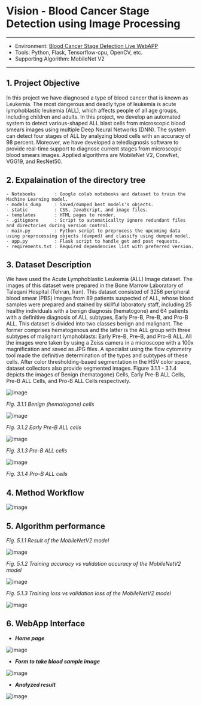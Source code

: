 # Vision - Blood Cancer Stage Detection using Image Processing
---
- Environment: [Blood Cancer Stage Detection Live WebAPP](https://blood-cancer-stage-detection.onrender.com)
- Tools: Python, Flask, Tensorflow-cpu, OpenCV, etc.
- Supporting Algorithm: MobileNet V2
---

## **1. Project Objective**

In this project we have diagnosed a type of blood cancer that is known as Leukemia. The most dangerous and deadly type of leukemia is acute lymphoblastic leukemia (ALL), which affects people of all age groups, including children and adults. In this project, we develop an automated system to detect various-shaped ALL blast cells from microscopic blood smears images using multiple Deep Neural Networks (DNN). The system can detect four stages of ALL by analyzing blood cells with an accuracy of 98 percent. Moreover, we have developed a telediagnosis software to provide real-time support to diagnose current stages from microscopic blood smears images. Applied algorithms are MobileNet V2, ConvNet, VGG19, and ResNet50.
  
## **2. Expalaination of the directory tree**
```
- Notebooks       : Google colab notebooks and dataset to train the Machine Learning model.
- models_dump     : Saved/dumped best models's objects.
- static          : CSS, JavaScript, and image files.
- templates       : HTML pages to render.
- .gitignore      : Script to automaticallty ignore redundant files and directories during version control.
- main.py         : Python script to preprocess the upcoming data using preprocessing objects (dumped) and classify using dumped model.
- app.py          : Flask script to handle get and post requests.
- reqirements.txt : Required dependencies list with preferred version.
```

## **3. Dataset Description**

We have used the Acute Lymphoblastic Leukemia (ALL) Image dataset. The images of this 
dataset were prepared in the Bone Marrow Laboratory of Taleqani Hospital 
(Tehran, Iran). This dataset consisted of 3256 peripheral blood smear (PBS) images from 
89 patients suspected of ALL, whose blood samples were prepared and stained by skillful 
laboratory staff, including 25 healthy individuals with a benign diagnosis (hematogone) and 
64 patients with a definitive diagnosis of ALL subtypes, Early Pre-B, Pre-B, and Pro-B 
ALL. This dataset is divided into two classes benign and malignant. The former comprises 
hematogenous and the latter is the ALL group with three subtypes of malignant 
lymphoblasts: Early Pre-B, Pre-B, and Pro-B ALL. All the images were taken by using a 
Zeiss camera in a microscope with a 100x magnification and saved as JPG files. A specialist 
using the flow cytometry tool made the definitive determination of the types and subtypes 
of these cells. After color thresholding-based segmentation in the HSV color space, dataset 
collectors also provide segmented images. Figure 3.1.1 - 3.1.4 depicts the images of Benign 
(hematogone) Cells, Early Pre-B ALL Cells, Pre-B ALL Cells, and Pro-B ALL Cells 
respectively.

![image](https://user-images.githubusercontent.com/70132613/210604781-0e333d2f-5cd9-4a04-8d33-6c69a052aec1.png)

*Fig. 3.1.1 Benign (hematogone) cells*

![image](https://user-images.githubusercontent.com/70132613/210604861-16ad7986-5be4-45fb-ac32-ce274d68cd43.png)

*Fig. 3.1.2 Early Pre-B ALL cells*

![image](https://user-images.githubusercontent.com/70132613/210604952-45a48329-894f-4821-81aa-4b622288d7ce.png)

*Fig. 3.1.3 Pre-B ALL cells*

![image](https://user-images.githubusercontent.com/70132613/210605239-7da9398f-73d7-47db-8882-d4283791a427.png)

*Fig. 3.1.4 Pro-B ALL cells*


## **4. Method Workflow**

![image](https://user-images.githubusercontent.com/70132613/210605295-b16ff6d0-7284-4ea4-be04-6a08300c140c.png)


##  **5. Algorithm performance**

*Fig. 5.1.1 Result of the MobileNetV2 model*

![image](https://user-images.githubusercontent.com/70132613/210606086-0e2c5087-06fb-4db0-9c5c-e7894bec28a2.png)

*Fig. 5.1.2 Training accuracy vs validation accuracy of the MobileNetV2 model*

![image](https://user-images.githubusercontent.com/70132613/210606278-0e5678cc-bc37-4b18-b708-5b03f1b1f7a5.png)

*Fig. 5.1.3 Training loss vs validation loss of the MobileNetV2 model*

![image](https://user-images.githubusercontent.com/70132613/210606491-b2cdc3cf-3774-47d1-97a8-da71098dab4d.png)



 ## **6. WebApp Interface**
 
 - ***Home page***
 
 ![image](https://user-images.githubusercontent.com/70132613/210606731-f4d2c8ac-5cff-4394-8a83-628f4a51288a.png)

- ***Form to take blood sample image***

![image](https://user-images.githubusercontent.com/70132613/210607028-443419f8-9273-425a-a75f-d5165a2da2e9.png)

- ***Analyzed result***

![image](https://user-images.githubusercontent.com/70132613/210607716-fa046ef0-5fcb-40f9-a803-46672358a0cc.png)


 
